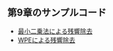 
## 第9章のサンプルコード

* [最小二乗法による残響除去](section9/sample_code_c9_1.py)
* [WPEによる残響除去](section9/sample_code_c9_2.py)
